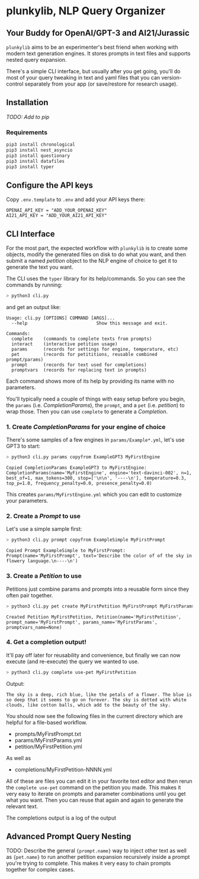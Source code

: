# plunkylib, NLP Query Organizer

## Your Buddy for OpenAI/GPT-3 and AI21/Jurassic
`plunkylib` aims to be an experimenter's best friend when working with modern text generation engines. It stores prompts in text files and supports nested query expansion.

There's a simple CLI interface, but usually after you get going, you'll do most of your query tweaking in text and yaml files that you can version-control separately from your app (or save/restore for research usage).


## Installation

_TODO: Add to pip_

### Requirements

```bash
pip3 install chronological
pip3 install nest_asyncio
pip3 install questionary
pip3 install datafiles
pip3 install typer
```

## Configure the API keys

Copy `.env.template` to `.env` and add your API keys there:
```
OPENAI_API_KEY = "ADD_YOUR_OPENAI_KEY"
AI21_API_KEY = "ADD_YOUR_AI21_API_KEY"
```

## CLI Interface

For the most part, the expected workflow with `plunkylib` is to create some objects, modify the generated files on disk to do what you want, and then submit a named _petition_ object to the NLP engine of choice to get it to generate the text you want.

The CLI uses the `typer` library for its help/commands. So you can see the commands by running:

```bash
> python3 cli.py
```
and get an output like:
```
Usage: cli.py [OPTIONS] COMMAND [ARGS]...
  --help                          Show this message and exit.

Commands:
  complete    (commands to complete texts from prompts)
  interact    (interactive petition usage)
  params      (records for settings for engine, temperature, etc)
  pet         (records for petititions, reusable combined prompt/params)
  prompt      (records for text used for completions)
  promptvars  (records for replacing text in prompts)
```

Each command shows more of its help by providing its name with no parameters.

You'll typically need a couple of things with easy setup before you begin, the `params` (i.e. _CompletionParams_), the `prompt`, and a `pet` (i.e. _petition_) to wrap those. Then you can use `complete` to generate a _Completion_.

### 1. Create _CompletionParams_ for your engine of choice
There's some samples of a few engines in `params/Example*.yml`, let's use GPT3 to start:
```bash
> python3 cli.py params copyfrom ExampleGPT3 MyFirstEngine
```
```
Copied CompletionParams ExampleGPT3 to MyFirstEngine:
CompletionParams(name='MyFirstEngine', engine='text-davinci-002', n=1, best_of=1, max_tokens=300, stop=['\n\n', '----\n'], temperature=0.3, top_p=1.0, frequency_penalty=0.0, presence_penalty=0.0)
```
This creates `params/MyFirstEngine.yml` which you can edit to customize your parameters. 

### 2. Create a _Prompt_ to use
Let's use a simple sample first:
```bash
> python3 cli.py prompt copyfrom ExampleSimple MyFirstPrompt 
```
```
Copied Prompt ExampleSimple to MyFirstPrompt:
Prompt(name='MyFirstPrompt', text='Describe the color of of the sky in flowery language.\n----\n')
```

### 3. Create a _Petition_ to use
Petitions just combine params and prompts into a reusable form since they often pair together. 
```bash
> python3 cli.py pet create MyFirstPetition MyFirstPrompt MyFirstParams
```
```
Created Petition MyFirstPetition, Petition(name='MyFirstPetition', prompt_name='MyFirstPrompt', params_name='MyFirstParams', promptvars_name=None)
```

### 4. Get a completion output!
It'll pay off later for reusability and convenience, but finally we can now execute (and re-execute) the query we wanted to use.
```bash
> python3 cli.py complete use-pet MyFirstPetition
```
Output:
```
The sky is a deep, rich blue, like the petals of a flower. The blue is so deep that it seems to go on forever. The sky is dotted with white clouds, like cotton balls, which add to the beauty of the sky.
```
You should now see the following files in the current directory which are helpful for a file-based workflow.
* prompts/MyFirstPrompt.txt
* params/MyFirstParams.yml
* petition/MyFirstPetition.yml

As well as
* completions/MyFirstPetition-NNNN.yml

All of these are files you can edit it in your favorite text editor and then rerun the `complete use-pet` command on the petition you made. This makes it very easy to iterate on prompts and parameter combinations until you get what you want. Then you can reuse that again and again to generate the relevant text.

The completions output is a log of the output 

## Advanced Prompt Query Nesting
TODO: Describe the general `{prompt.name}` way to inject other text as well as `{pet.name}` to run another petition expansion recursively inside a prompt you're trying to complete. This makes it very easy to chain prompts together for complex cases.